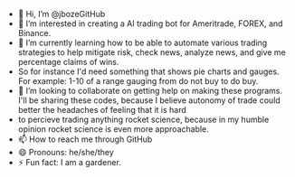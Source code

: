 - 👋 Hi, I’m @jbozeGitHub
- 👀 I’m interested in creating a AI trading bot for Ameritrade, FOREX, and Binance.
- 🌱 I’m currently learning how to be able to automate various trading strategies to help mitigate risk, check news, analyze news, and give me percentage claims of wins.
- So for instance I'd need something that shows pie charts and gauges. For example: 1-10 of a range gauging from do not buy to do buy.
- 💞️ I’m looking to collaborate on getting help on making these programs. I'll be sharing these codes, because I believe autonomy of trade could better the headaches of feeling that it is hard
- to percieve trading anything rocket science, because in my humble opinion rocket science is even more approachable.
- 📫 How to reach me through GitHub
- 😄 Pronouns: he/she/they
- ⚡ Fun fact: I am a gardener.

<!---
jbozeGitHub/jbozeGitHub is a ✨ special ✨ repository because its `README.md` (this file) appears on your GitHub profile.
You can click the Preview link to take a look at your changes.
--->
